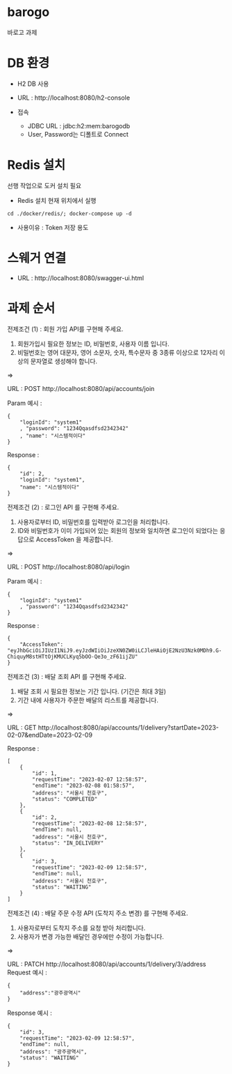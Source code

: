 # barogo

바로고 과제

# DB 환경

- H2 DB 사용
- URL : http://localhost:8080/h2-console
- 접속

    - JDBC URL : jdbc:h2:mem:barogodb
    - User, Password는 디폴트로 Connect

# Redis 설치
선행 작업으로 도커 설치 필요

- Redis 설치 현재 위치에서 실행
```
cd ./docker/redis/; docker-compose up -d
```
- 사용이유 :
  Token 저장 용도

# 스웨거 연결

- URL : http://localhost:8080/swagger-ui.html


# 과제 순서
전제조건 (1) : 회원 가입 API를 구현해 주세요.
1. 회원가입시 필요한 정보는 ID, 비밀번호, 사용자 이름 입니다.
2. 비밀번호는 영어 대문자, 영어 소문자, 숫자, 특수문자 중 3종류 이상으로
      12자리 이상의 문자열로 생성해야 합니다.

=> 

URL : POST http://localhost:8080/api/accounts/join

Param 예시 : 
```
{
    "loginId": "system1"
    , "password": "1234Qqasdfsd2342342"
    , "name": "시스템적이다"
}
```
Response : 
```
{
    "id": 2,
    "loginId": "system1",
    "name": "시스템적이다"
}
```

전제조건 (2) : 로그인 API 를 구현해 주세요.
1. 사용자로부터 ID, 비밀번호를 입력받아 로그인을 처리합니다.
2. ID와 비밀번호가 이미 가입되어 있는 회원의 정보와 일치하면 로그인이 되었다는
      응답으로 AccessToken 을 제공합니다.

=>

URL : POST http://localhost:8080/api/login

Param 예시 :
```
{
    "loginId": "system1"
    , "password": "1234Qqasdfsd2342342"
}
```

Response :
```
{
    "AccessToken": "eyJhbGciOiJIUzI1NiJ9.eyJzdWIiOiJzeXN0ZW0iLCJleHAiOjE2NzU3Nzk0MDh9.G-ChiquyM8stHTtOjKMUCLKyq5bOO-Qe3o_zF61ijZU"
}
```

전제조건 (3) : 배달 조회 API 를 구현해 주세요.
1. 배달 조회 시 필요한 정보는 기간 입니다. (기간은 최대 3일)
2. 기간 내에 사용자가 주문한 배달의 리스트를 제공합니다.

=> 

URL : GET http://localhost:8080/api/accounts/1/delivery?startDate=2023-02-07&endDate=2023-02-09

Response :
```
[
    {
        "id": 1,
        "requestTime": "2023-02-07 12:58:57",
        "endTime": "2023-02-08 01:58:57",
        "address": "서울시 천호구",
        "status": "COMPLETED"
    },
    {
        "id": 2,
        "requestTime": "2023-02-08 12:58:57",
        "endTime": null,
        "address": "서울시 천호구",
        "status": "IN_DELIVERY"
    },
    {
        "id": 3,
        "requestTime": "2023-02-09 12:58:57",
        "endTime": null,
        "address": "서울시 천호구",
        "status": "WAITING"
    }
]
```

전제조건 (4) : 배달 주문 수정 API (도착지 주소 변경) 를 구현해 주세요.
1.	사용자로부터 도착지 주소를 요청 받아 처리합니다.
2.	사용자가 변경 가능한 배달인 경우에만 수정이 가능합니다.

=>

URL : PATCH http://localhost:8080/api/accounts/1/delivery/3/address
Request 예시 :
```
{
    "address":"광주광역시"
}
```

Response 예시 :
```
{
    "id": 3,
    "requestTime": "2023-02-09 12:58:57",
    "endTime": null,
    "address": "광주광역시",
    "status": "WAITING"
}
```